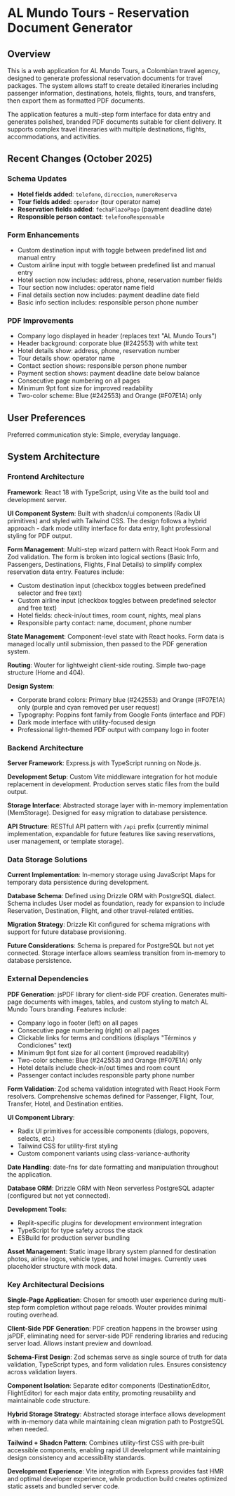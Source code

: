 # AL Mundo Tours - Reservation Document Generator

## Overview

This is a web application for AL Mundo Tours, a Colombian travel agency, designed to generate professional reservation documents for travel packages. The system allows staff to create detailed itineraries including passenger information, destinations, hotels, flights, tours, and transfers, then export them as formatted PDF documents.

The application features a multi-step form interface for data entry and generates polished, branded PDF documents suitable for client delivery. It supports complex travel itineraries with multiple destinations, flights, accommodations, and activities.

## Recent Changes (October 2025)

### Schema Updates
- **Hotel fields added**: `telefono`, `direccion`, `numeroReserva`
- **Tour fields added**: `operador` (tour operator name)
- **Reservation fields added**: `fechaPlazoPago` (payment deadline date)
- **Responsible person contact**: `telefonoResponsable`

### Form Enhancements
- Custom destination input with toggle between predefined list and manual entry
- Custom airline input with toggle between predefined list and manual entry
- Hotel section now includes: address, phone, reservation number fields
- Tour section now includes: operator name field
- Final details section now includes: payment deadline date field
- Basic info section includes: responsible person phone number

### PDF Improvements
- Company logo displayed in header (replaces text "AL Mundo Tours")
- Header background: corporate blue (#242553) with white text
- Hotel details show: address, phone, reservation number
- Tour details show: operator name
- Contact section shows: responsible person phone number
- Payment section shows: payment deadline date below balance
- Consecutive page numbering on all pages
- Minimum 9pt font size for improved readability
- Two-color scheme: Blue (#242553) and Orange (#F07E1A) only

## User Preferences

Preferred communication style: Simple, everyday language.

## System Architecture

### Frontend Architecture

**Framework**: React 18 with TypeScript, using Vite as the build tool and development server.

**UI Component System**: Built with shadcn/ui components (Radix UI primitives) and styled with Tailwind CSS. The design follows a hybrid approach - dark mode utility interface for data entry, light professional styling for PDF output.

**Form Management**: Multi-step wizard pattern with React Hook Form and Zod validation. The form is broken into logical sections (Basic Info, Passengers, Destinations, Flights, Final Details) to simplify complex reservation data entry. Features include:
- Custom destination input (checkbox toggles between predefined selector and free text)
- Custom airline input (checkbox toggles between predefined selector and free text)
- Hotel fields: check-in/out times, room count, nights, meal plans
- Responsible party contact: name, document, phone number

**State Management**: Component-level state with React hooks. Form data is managed locally until submission, then passed to the PDF generation system.

**Routing**: Wouter for lightweight client-side routing. Simple two-page structure (Home and 404).

**Design System**: 
- Corporate brand colors: Primary blue (#242553) and Orange (#F07E1A) only (purple and cyan removed per user request)
- Typography: Poppins font family from Google Fonts (interface and PDF)
- Dark mode interface with utility-focused design
- Professional light-themed PDF output with company logo in footer

### Backend Architecture

**Server Framework**: Express.js with TypeScript running on Node.js.

**Development Setup**: Custom Vite middleware integration for hot module replacement in development. Production serves static files from the build output.

**Storage Interface**: Abstracted storage layer with in-memory implementation (MemStorage). Designed for easy migration to database persistence.

**API Structure**: RESTful API pattern with `/api` prefix (currently minimal implementation, expandable for future features like saving reservations, user management, or template storage).

### Data Storage Solutions

**Current Implementation**: In-memory storage using JavaScript Maps for temporary data persistence during development.

**Database Schema**: Defined using Drizzle ORM with PostgreSQL dialect. Schema includes User model as foundation, ready for expansion to include Reservation, Destination, Flight, and other travel-related entities.

**Migration Strategy**: Drizzle Kit configured for schema migrations with support for future database provisioning.

**Future Considerations**: Schema is prepared for PostgreSQL but not yet connected. Storage interface allows seamless transition from in-memory to database persistence.

### External Dependencies

**PDF Generation**: jsPDF library for client-side PDF creation. Generates multi-page documents with images, tables, and custom styling to match AL Mundo Tours branding. Features include:
- Company logo in footer (left) on all pages
- Consecutive page numbering (right) on all pages  
- Clickable links for terms and conditions (displays "Términos y Condiciones" text)
- Minimum 9pt font size for all content (improved readability)
- Two-color scheme: Blue (#242553) and Orange (#F07E1A) only
- Hotel details include check-in/out times and room count
- Passenger contact includes responsible party phone number

**Form Validation**: Zod schema validation integrated with React Hook Form resolvers. Comprehensive schemas defined for Passenger, Flight, Tour, Transfer, Hotel, and Destination entities.

**UI Component Library**: 
- Radix UI primitives for accessible components (dialogs, popovers, selects, etc.)
- Tailwind CSS for utility-first styling
- Custom component variants using class-variance-authority

**Date Handling**: date-fns for date formatting and manipulation throughout the application.

**Database ORM**: Drizzle ORM with Neon serverless PostgreSQL adapter (configured but not yet connected).

**Development Tools**:
- Replit-specific plugins for development environment integration
- TypeScript for type safety across the stack
- ESBuild for production server bundling

**Asset Management**: Static image library system planned for destination photos, airline logos, vehicle types, and hotel images. Currently uses placeholder structure with mock data.

### Key Architectural Decisions

**Single-Page Application**: Chosen for smooth user experience during multi-step form completion without page reloads. Wouter provides minimal routing overhead.

**Client-Side PDF Generation**: PDF creation happens in the browser using jsPDF, eliminating need for server-side PDF rendering libraries and reducing server load. Allows instant preview and download.

**Schema-First Design**: Zod schemas serve as single source of truth for data validation, TypeScript types, and form validation rules. Ensures consistency across validation layers.

**Component Isolation**: Separate editor components (DestinationEditor, FlightEditor) for each major data entity, promoting reusability and maintainable code structure.

**Hybrid Storage Strategy**: Abstracted storage interface allows development with in-memory data while maintaining clean migration path to PostgreSQL when needed.

**Tailwind + Shadcn Pattern**: Combines utility-first CSS with pre-built accessible components, enabling rapid UI development while maintaining design consistency and accessibility standards.

**Development Experience**: Vite integration with Express provides fast HMR and optimal developer experience, while production build creates optimized static assets and bundled server code.